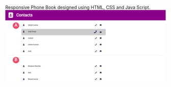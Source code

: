 Responsive Phone Book designed using HTML, CSS and Java Script.
![demo](assignment-2/media/demo.png)
